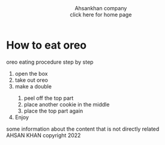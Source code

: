 <!DOCTYPE html>
<html>
<head>
	<meta charset="utf-8">
	<title>listing in browser </title>
</head>
<body>
	<header>
		Ahsankhan company
		<nav> click here for home page </nav>
	</header>
	<h1> How to eat oreo </h1>
	<div>oreo eating procedure step by step
		<ol>
			<li>open the box</li>
			<li>take out oreo</li>
			<li>make a double</li>
			<ol>
				<li>peel off the top part</li>
				<li>place another cookie in the middle</li>
				<li>place the top part again</li>
			</ol>
			<li>Enjoy</li>
		</ol></div>
	<aside>some information about the content that is not directly related </aside>
	<footer>AHSAN KHAN copyright 2022</footer>
</body>
</html>